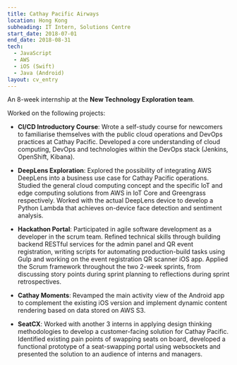 ```yaml
---
title: Cathay Pacific Airways
location: Hong Kong
subheading: IT Intern, Solutions Centre
start_date: 2018-07-01
end_date: 2018-08-31
tech:
  - JavaScript
  - AWS
  - iOS (Swift)
  - Java (Android)
layout: cv_entry
---
```


An 8-week internship at the __New Technology Exploration team__.

Worked on the following projects:
* __CI/CD Introductory Course__:
Wrote a self-study course for newcomers to familiarise themselves with the public cloud operations and DevOps practices at Cathay Pacific. Developed a core understanding of cloud computing, DevOps and technologies within the DevOps stack (Jenkins, OpenShift, Kibana).

* __DeepLens Exploration__:
Explored the possibility of integrating AWS DeepLens into a business use case for Cathay Pacific operations. Studied the general cloud computing concept and the specific IoT and edge computing solutions from AWS in IoT Core and Greengrass respectively. Worked with the actual DeepLens device to develop a Python Lambda that achieves on-device face detection and sentiment analysis.

* __Hackathon Portal__:
Participated in agile software development as a developer in the scrum team. Refined technical skills through building backend RESTful services for the admin panel and QR event registration, writing scripts for automating production-build tasks using Gulp and working on the event registration QR scanner iOS app. Applied the Scrum framework throughout the two 2-week sprints, from discussing story points during sprint planning to reflections during sprint retrospectives.

* __Cathay Moments__:
Revamped the main activity view of the Android app to complement the existing iOS version and implement dynamic content rendering based on data stored on AWS S3.

* __SeatCX__:
Worked with another 3 interns in applying design thinking methodologies to develop a customer-facing solution for Cathay Pacific. Identified existing pain points of swapping seats on board, developed a functional prototype of a seat-swapping portal using websockets and presented the solution to an audience of interns and managers.

